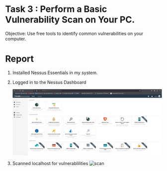 # Task 3  : Perform a Basic Vulnerability Scan on Your PC.
 Objective: Use free tools to identify common vulnerabilities on your computer.

# Report

1. Installed Nessus Essentials in my system.
2. Logged in to the Nessus Dashboard
   
   ![nessus](https://github.com/hizanrahman/Elevate_Labs_Internship/blob/main/Task-03/nessus_scan.png)
   
4. Scanned localhost for vulnerablilities
   ![scan]()
   
